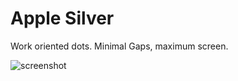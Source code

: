 # Apple Silver

Work oriented dots. Minimal Gaps, maximum screen.

![screenshot](https://user-images.githubusercontent.com/37407370/189521101-fa098e88-b5c0-4cef-acce-2e5d331d809c.png)

